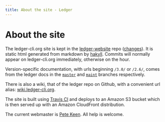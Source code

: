 ```yaml
---
title: About the site - Ledger
---
```


# About the site

The ledger-cli.org site is kept in the
[ledger-website](https://github.com/ledger/ledger-website) repo ([changes](https://github.com/ledger/ledger-website/commits/master)).
It is static html generated from markdown by [hakyll](http://jaspervdj.be/hakyll).
Commits will normally appear on ledger-cli.org immediately, otherwise on the hour.

Version-specific documentation, with urls beginning `/3.0/` or
`/2.6/`, comes from the ledger docs in the
[`master`](https://github.com/ledger/ledger/tree/master) and
[`maint`](https://github.com/ledger/ledger/tree/maint) branches
respectively.

There is also a wiki, that of the ledger repo on Github, with a convenient
url alias: [wiki.ledger-cli.org](http://wiki.ledger-cli.org).

The site is built using [Travis CI](https://travis-ci.org/ledger/ledger-website) and deploys to an Amazon S3 bucket
which is then served up with an Amazon CloudFront distribution.

The current webmaster is <a href="mailto:pete@petekeen.net">Pete Keen</a>. All help is welcome.
